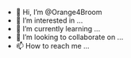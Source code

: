 - 👋 Hi, I’m @Orange4Broom
- 👀 I’m interested in ...
- 🌱 I’m currently learning ...
- 💞️ I’m looking to collaborate on ...
- 📫 How to reach me ...

<!---
Orange4Broom/Orange4Broom is a ✨ special ✨ repository because its `README.md` (this file) appears on your GitHub profile.
You can click the Preview link to take a look at your changes.
--->
